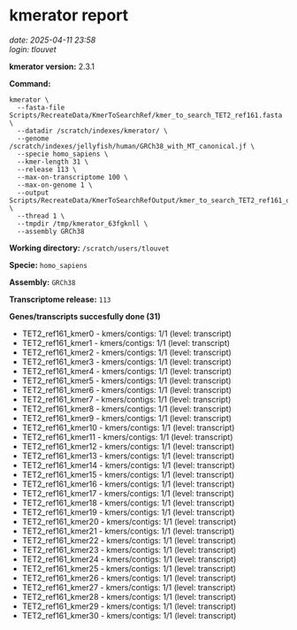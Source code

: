 # kmerator report
*date: 2025-04-11 23:58*  
*login: tlouvet*

**kmerator version:** 2.3.1

**Command:**

```
kmerator \
  --fasta-file Scripts/RecreateData/KmerToSearchRef/kmer_to_search_TET2_ref161.fasta \
  --datadir /scratch/indexes/kmerator/ \
  --genome /scratch/indexes/jellyfish/human/GRCh38_with_MT_canonical.jf \
  --specie homo_sapiens \
  --kmer-length 31 \
  --release 113 \
  --max-on-transcriptome 100 \
  --max-on-genome 1 \
  --output Scripts/RecreateData/KmerToSearchRefOutput/kmer_to_search_TET2_ref161_output \
  --thread 1 \
  --tmpdir /tmp/kmerator_63fgknll \
  --assembly GRCh38
```

**Working directory:** `/scratch/users/tlouvet`

**Specie:** `homo_sapiens`

**Assembly:** `GRCh38`

**Transcriptome release:** `113`

**Genes/transcripts succesfully done (31)**

- TET2_ref161_kmer0 - kmers/contigs: 1/1 (level: transcript)
- TET2_ref161_kmer1 - kmers/contigs: 1/1 (level: transcript)
- TET2_ref161_kmer2 - kmers/contigs: 1/1 (level: transcript)
- TET2_ref161_kmer3 - kmers/contigs: 1/1 (level: transcript)
- TET2_ref161_kmer4 - kmers/contigs: 1/1 (level: transcript)
- TET2_ref161_kmer5 - kmers/contigs: 1/1 (level: transcript)
- TET2_ref161_kmer6 - kmers/contigs: 1/1 (level: transcript)
- TET2_ref161_kmer7 - kmers/contigs: 1/1 (level: transcript)
- TET2_ref161_kmer8 - kmers/contigs: 1/1 (level: transcript)
- TET2_ref161_kmer9 - kmers/contigs: 1/1 (level: transcript)
- TET2_ref161_kmer10 - kmers/contigs: 1/1 (level: transcript)
- TET2_ref161_kmer11 - kmers/contigs: 1/1 (level: transcript)
- TET2_ref161_kmer12 - kmers/contigs: 1/1 (level: transcript)
- TET2_ref161_kmer13 - kmers/contigs: 1/1 (level: transcript)
- TET2_ref161_kmer14 - kmers/contigs: 1/1 (level: transcript)
- TET2_ref161_kmer15 - kmers/contigs: 1/1 (level: transcript)
- TET2_ref161_kmer16 - kmers/contigs: 1/1 (level: transcript)
- TET2_ref161_kmer17 - kmers/contigs: 1/1 (level: transcript)
- TET2_ref161_kmer18 - kmers/contigs: 1/1 (level: transcript)
- TET2_ref161_kmer19 - kmers/contigs: 1/1 (level: transcript)
- TET2_ref161_kmer20 - kmers/contigs: 1/1 (level: transcript)
- TET2_ref161_kmer21 - kmers/contigs: 1/1 (level: transcript)
- TET2_ref161_kmer22 - kmers/contigs: 1/1 (level: transcript)
- TET2_ref161_kmer23 - kmers/contigs: 1/1 (level: transcript)
- TET2_ref161_kmer24 - kmers/contigs: 1/1 (level: transcript)
- TET2_ref161_kmer25 - kmers/contigs: 1/1 (level: transcript)
- TET2_ref161_kmer26 - kmers/contigs: 1/1 (level: transcript)
- TET2_ref161_kmer27 - kmers/contigs: 1/1 (level: transcript)
- TET2_ref161_kmer28 - kmers/contigs: 1/1 (level: transcript)
- TET2_ref161_kmer29 - kmers/contigs: 1/1 (level: transcript)
- TET2_ref161_kmer30 - kmers/contigs: 1/1 (level: transcript)
